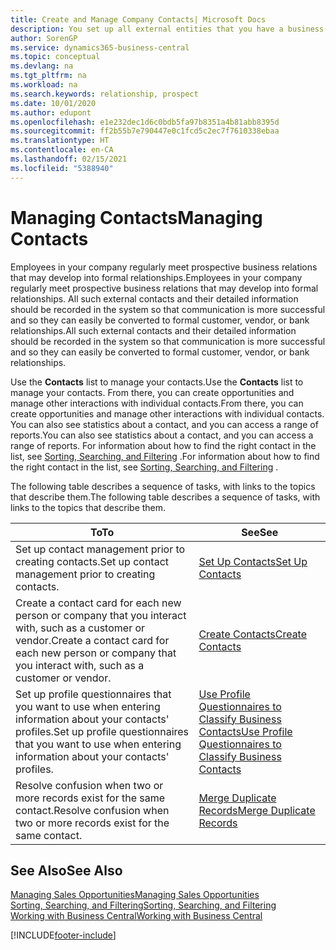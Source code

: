 ```yaml
---
title: Create and Manage Company Contacts| Microsoft Docs
description: You set up all external entities that you have a business relationship with (such as prospects, customers, vendors, and consultants) as contacts.
author: SorenGP
ms.service: dynamics365-business-central
ms.topic: conceptual
ms.devlang: na
ms.tgt_pltfrm: na
ms.workload: na
ms.search.keywords: relationship, prospect
ms.date: 10/01/2020
ms.author: edupont
ms.openlocfilehash: e1e232dec1d6c0bdb5fa97b8351a4b81abb8395d
ms.sourcegitcommit: ff2b55b7e790447e0c1fcd5c2ec7f7610338ebaa
ms.translationtype: HT
ms.contentlocale: en-CA
ms.lasthandoff: 02/15/2021
ms.locfileid: "5388940"
---
```

# <a name="managing-contacts"></a><span data-ttu-id="ff70a-103">Managing Contacts</span><span class="sxs-lookup"><span data-stu-id="ff70a-103">Managing Contacts</span></span>

<span data-ttu-id="ff70a-104">Employees in your company regularly meet prospective business relations that may develop into formal relationships.</span><span class="sxs-lookup"><span data-stu-id="ff70a-104">Employees in your company regularly meet prospective business relations that may develop into formal relationships.</span></span> <span data-ttu-id="ff70a-105">All such external contacts and their detailed information should be recorded in the system so that communication is more successful and so they can easily be converted to formal customer, vendor, or bank relationships.</span><span class="sxs-lookup"><span data-stu-id="ff70a-105">All such external contacts and their detailed information should be recorded in the system so that communication is more successful and so they can easily be converted to formal customer, vendor, or bank relationships.</span></span>

<span data-ttu-id="ff70a-106">Use the **Contacts** list to manage your contacts.</span><span class="sxs-lookup"><span data-stu-id="ff70a-106">Use the **Contacts** list to manage your contacts.</span></span> <span data-ttu-id="ff70a-107">From there, you can create opportunities and manage other interactions with individual contacts.</span><span class="sxs-lookup"><span data-stu-id="ff70a-107">From there, you can create opportunities and manage other interactions with individual contacts.</span></span> <span data-ttu-id="ff70a-108">You can also see statistics about a contact, and you can access a range of reports.</span><span class="sxs-lookup"><span data-stu-id="ff70a-108">You can also see statistics about a contact, and you can access a range of reports.</span></span> <span data-ttu-id="ff70a-109">For information about how to find the right contact in the list, see [Sorting, Searching, and Filtering](ui-enter-criteria-filters.md) .</span><span class="sxs-lookup"><span data-stu-id="ff70a-109">For information about how to find the right contact in the list, see [Sorting, Searching, and Filtering](ui-enter-criteria-filters.md) .</span></span>  

<span data-ttu-id="ff70a-110">The following table describes a sequence of tasks, with links to the topics that describe them.</span><span class="sxs-lookup"><span data-stu-id="ff70a-110">The following table describes a sequence of tasks, with links to the topics that describe them.</span></span>

| <span data-ttu-id="ff70a-111">To</span><span class="sxs-lookup"><span data-stu-id="ff70a-111">To</span></span> | <span data-ttu-id="ff70a-112">See</span><span class="sxs-lookup"><span data-stu-id="ff70a-112">See</span></span> |
| --- | --- |
| <span data-ttu-id="ff70a-113">Set up contact management prior to creating contacts.</span><span class="sxs-lookup"><span data-stu-id="ff70a-113">Set up contact management prior to creating contacts.</span></span> |[<span data-ttu-id="ff70a-114">Set Up Contacts</span><span class="sxs-lookup"><span data-stu-id="ff70a-114">Set Up Contacts</span></span>](marketing-setup-contacts.md) |
| <span data-ttu-id="ff70a-115">Create a contact card for each new person or company that you interact with, such as a customer or vendor.</span><span class="sxs-lookup"><span data-stu-id="ff70a-115">Create a contact card for each new person or company that you interact with, such as a customer or vendor.</span></span> |[<span data-ttu-id="ff70a-116">Create Contacts</span><span class="sxs-lookup"><span data-stu-id="ff70a-116">Create Contacts</span></span>](marketing-create-contact-companies.md) |
|<span data-ttu-id="ff70a-117">Set up profile questionnaires that you want to use when entering information about your contacts' profiles.</span><span class="sxs-lookup"><span data-stu-id="ff70a-117">Set up profile questionnaires that you want to use when entering information about your contacts' profiles.</span></span>|[<span data-ttu-id="ff70a-118">Use Profile Questionnaires to Classify Business Contacts</span><span class="sxs-lookup"><span data-stu-id="ff70a-118">Use Profile Questionnaires to Classify Business Contacts</span></span>](marketing-create-contact-profile-questionnaire.md)|
|<span data-ttu-id="ff70a-119">Resolve confusion when two or more records exist for the same contact.</span><span class="sxs-lookup"><span data-stu-id="ff70a-119">Resolve confusion when two or more records exist for the same contact.</span></span>|[<span data-ttu-id="ff70a-120">Merge Duplicate Records</span><span class="sxs-lookup"><span data-stu-id="ff70a-120">Merge Duplicate Records</span></span>](sales-how-merge-duplicate-records.md)|

## <a name="see-also"></a><span data-ttu-id="ff70a-121">See Also</span><span class="sxs-lookup"><span data-stu-id="ff70a-121">See Also</span></span>

[<span data-ttu-id="ff70a-122">Managing Sales Opportunities</span><span class="sxs-lookup"><span data-stu-id="ff70a-122">Managing Sales Opportunities</span></span>](marketing-manage-sales-opportunities.md)  
[<span data-ttu-id="ff70a-123">Sorting, Searching, and Filtering</span><span class="sxs-lookup"><span data-stu-id="ff70a-123">Sorting, Searching, and Filtering</span></span>](ui-enter-criteria-filters.md)  
[<span data-ttu-id="ff70a-124">Working with Business Central</span><span class="sxs-lookup"><span data-stu-id="ff70a-124">Working with Business Central</span></span>](ui-work-product.md)  


[!INCLUDE[footer-include](includes/footer-banner.md)]